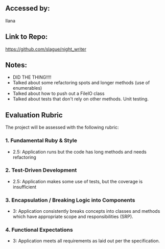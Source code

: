 ## Accessed by:
Ilana

## Link to Repo: 
https://github.com/slague/night_writer

## Notes:
- DID THE THING!!!!
- Talked about some refactoring spots and longer methods (use of enumerables)
- Talked about how to push out a FileIO class
- Talked about tests that don't rely on other methods. Unit testing.

## Evaluation Rubric

The project will be assessed with the following rubric:

### 1. Fundamental Ruby & Style

* 2.5:  Application runs but the code has long methods and needs refactoring

### 2. Test-Driven Development

* 2.5: Application makes some use of tests, but the coverage is insufficient

### 3. Encapsulation / Breaking Logic into Components

* 3: Application consistently breaks concepts into classes and methods which have appropriate scope and responsibilities (SRP).

### 4. Functional Expectations

* 3: Application meets all requirements as laid out per the specification.
